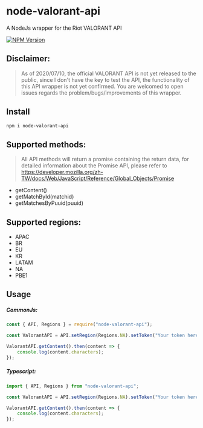 # node-valorant-api

A NodeJs wrapper for the Riot VALORANT API

[![NPM Version][npm-image]][npm-url]

## Disclaimer:
> As of 2020/07/10, the official VALORANT API is not yet released to the public, since I don't have the key to test the API, the functionality of this API wrapper is not yet confirmed. You are welcomed to open issues regards the problem/bugs/improvements of this wrapper.

## Install

```bash
npm i node-valorant-api
```

## Supported methods:
> All API methods will return a promise containing the return data, for detailed information about the Promise API, please refer to https://developer.mozilla.org/zh-TW/docs/Web/JavaScript/Reference/Global_Objects/Promise

- getContent()
- getMatchById(matchid)
- getMatchesByPuuid(puuid)

## Supported regions:
- APAC
- BR
- EU
- KR
- LATAM
- NA
- PBE1


## Usage

##### CommonJs:
```js
const { API, Regions } = require("node-valorant-api");

const ValorantAPI = API.setRegion(Regions.NA).setToken("Your token here");

ValorantAPI.getContent().then(content => {
    console.log(content.characters);
});
```

##### Typescript:
```ts
import { API, Regions } from "node-valorant-api";

const ValorantAPI = API.setRegion(Regions.NA).setToken("Your token here");

ValorantAPI.getContent().then(content => {
    console.log(content.characters);
});
```

[npm-image]: https://img.shields.io/npm/v/node-valorant-api.svg
[npm-url]: https://npmjs.org/package/node-valorant-api
